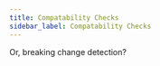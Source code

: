 ```yaml
---
title: Compatability Checks
sidebar_label: Compatability Checks
---
```


Or, breaking change detection?
